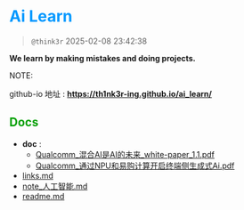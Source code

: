 # <font color=#0099ff> **Ai Learn** </font>

> `@think3r` 2025-02-08 23:42:38

<!--
[![LICENSE](https://img.shields.io/badge/license-Anti%20996-blue.svg)](https://github.com/996icu/996.ICU/blob/master/LICENSE) [![996.icu](https://img.shields.io/badge/link-996.icu-red.svg)](https://996.icu)-->

**We learn by making mistakes and doing projects.** <br>

NOTE:

github-io 地址 : **<https://th1nk3r-ing.github.io/ai_learn/>**

## <font color=#009A000> Docs </font>

<!-- TOC start -->

- **doc** :
  - [Qualcomm_混合AI是AI的未来_white-paper_1.1.pdf](./doc/Qualcomm_混合AI是AI的未来_white-paper_1.1.pdf)
  - [Qualcomm_通过NPU和易购计算开启终端侧生成式Ai.pdf](./doc/Qualcomm_通过NPU和易购计算开启终端侧生成式Ai.pdf)
- [links.md](./links.md)
- [note_人工智能.md](./note_人工智能.md)
- [readme.md](./readme.md)

<!-- TOC end -->
